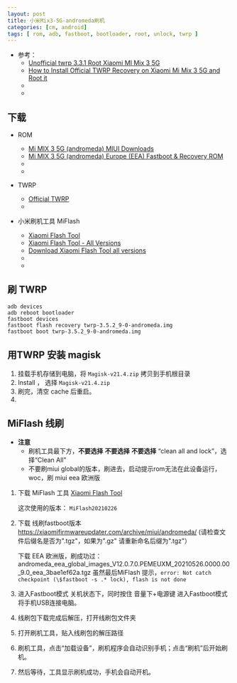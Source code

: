 ```yaml
---
layout: post
title: 小米Mix3-5G-andromeda刷机
categories: [cm, android]
tags: [ rom, adb, fastboot, bootloader, root, unlock, twrp ]
---
```


* 参考： 
  * [Unofficial twrp 3.3.1 Root Xiaomi MI Mix 3 5G](https://unofficialtwrp.com/twrp-331-root-xiaomi-mi-mix-3-5g/)
  * [How to Install Official TWRP Recovery on Xiaomi Mi Mix 3 5G and Root it](https://www.getdroidtips.com/twrp-recovery-xiaomi-mi-mix-3-5g/)
  * []()
  * []()


## 下载

* ROM
  * [Mi MIX 3 5G (andromeda) MIUI Downloads](https://xiaomifirmwareupdater.com/archive/miui/andromeda/)
  * [Mi MIX 3 5G (andromeda) Europe (EEA) Fastboot & Recovery ROM](https://xiaomirom.com/en/rom/mi-mix-3-5g-andromeda-europe-fastboot-recovery-rom/)
  * []()
  * []()

* TWRP
  * [Official TWRP](https://dl.twrp.me/andromeda/)
  * []()

* 小米刷机工具 MiFlash
  * [Xiaomi Flash Tool](https://xiaomiflashtool.com/)
  * [Xiaomi Flash Tool - All Versions](https://androidmtk.com/download-xiaomi-mi-flash-tool)
  * [Download Xiaomi Flash Tool all versions](https://www.xiaomiflash.com/download/)
  * []()
  * []()

## 刷 TWRP

~~~
adb devices
adb reboot bootloader
fastboot devices
fastboot flash recovery twrp-3.5.2_9-0-andromeda.img
fastboot boot twrp-3.5.2_9-0-andromeda.img
~~~

## 用TWRP 安装 magisk

1. 挂载手机存储到电脑，将 `Magisk-v21.4.zip` 拷贝到手机根目录
1. Install ， 选择 `Magisk-v21.4.zip`
1. 刷完，清空 cache 后重启。
1. 


## MiFlash 线刷


* **注意** 
  * 刷机工具最下方，**不要选择** **不要选择** **不要选择** “clean all and lock”，选择“Clean All”
  * 不要刷miui global的版本，刷进去，启动提示rom无法在此设备运行，woc，刷 miui eea 欧洲版

1. 下载 MiFlash 工具
    [Xiaomi Flash Tool](https://xiaomiflashtool.com/)
    
    这次使用的版本： `MiFlash20210226`

2. 下载 线刷fastboot版本
    <https://xiaomifirmwareupdater.com/archive/miui/andromeda/>
    (请检查文件后缀名是否为".tgz"，如果为".gz" 请重新命名后缀为".tgz"）
    
    下载 EEA 欧洲版，刷成功过：andromeda_eea_global_images_V12.0.7.0.PEMEUXM_20210526.0000.00_9.0_eea_3bae1ef62a.tgz
    虽然最后MiFlash 提示，`error: Not catch checkpoint (\$fastboot -s .* lock), flash is not done`

3. 进入Fastboot模式
    关机状态下，同时按住 音量下+电源键 进入Fastboot模式将手机USB连接电脑。

4. 线刷包下载完成后解压，打开线刷包文件夹

5. 打开刷机工具，贴入线刷包的解压路径
6. 刷机工具，点击“加载设备”，刷机程序会自动识别手机；点击“刷机”后开始刷机。
7. 然后等待，工具显示刷机成功，手机会自动开机。





















